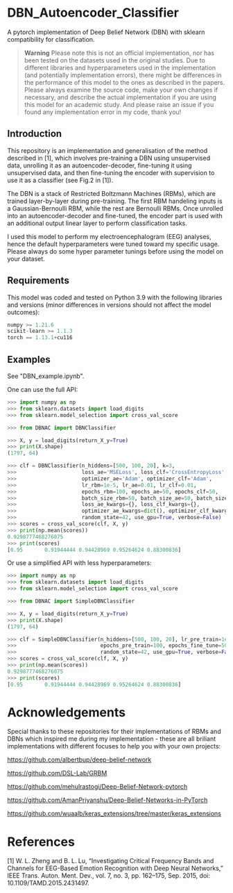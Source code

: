 # DBN_Autoencoder_Classifier
 A pytorch implementation of Deep Belief Network (DBN) with sklearn compatibility for classification. 
 
> **Warning**
> Please note this is not an official implementation, nor has been tested on the datasets used in the original studies. Due to different libraries and hyperparameters used in the implementation (and potentially implementation errors), there might be differences in the performance of this model to the ones as described in the papers. Please always examine the source code, make your own changes if necessary, and describe the actual implementation if you are using this model for an academic study. And please raise an issue if you found any implementation error in my code, thank you!
 
## Introduction

This repository is an implementation and generalisation of the method described in [1], which involves pre-training a DBN using unsupervised data, unrolling it as an autoencoder-decoder, fine-tuning it using unsupervised data, and then fine-tuning the encoder with supervision to use it as a classifier (see Fig.2 in [1]).

The DBN is a stack of Restricted Boltzmann Machines (RBMs), which are trained layer-by-layer during pre-training. The first RBM handeling inputs is a Gaussian-Bernoulli RBM, while the rest are Bernoulli RBMs. Once unrolled into an autoencoder-decoder and fine-tuned, the encoder part is used with an additional output linear layer to perform classification tasks.

I used this model to perform my electroencephalogram (EEG) analyses, hence the default hyperparameters were tuned toward my specific usage. Please always do some hyper parameter tunings before using the model on your dataset.

## Requirements
This model was coded and tested on Python 3.9 with the following libraries and versions (minor differences in versions should not affect the model outcomes):

```Python
numpy >= 1.21.6
scikit-learn >= 1.1.3
torch == 1.13.1+cu116
```

## Examples

See "DBN_example.ipynb".

One can use the full API:

```Python
>>> import numpy as np
>>> from sklearn.datasets import load_digits
>>> from sklearn.model_selection import cross_val_score

>>> from DBNAC import DBNClassifier

>>> X, y = load_digits(return_X_y=True)
>>> print(X.shape)
(1797, 64)

>>> clf = DBNClassifier(n_hiddens=[500, 100, 20], k=3, 
>>>                     loss_ae='MSELoss', loss_clf='CrossEntropyLoss',
>>>                     optimizer_ae='Adam', optimizer_clf='Adam',
>>>                     lr_rbm=1e-5, lr_ae=0.01, lr_clf=0.01,
>>>                     epochs_rbm=100, epochs_ae=50, epochs_clf=50,
>>>                     batch_size_rbm=50, batch_size_ae=50, batch_size_clf=50,
>>>                     loss_ae_kwargs={}, loss_clf_kwargs={},
>>>                     optimizer_ae_kwargs=dict(), optimizer_clf_kwargs=dict(), 
>>>                     random_state=42, use_gpu=True, verbose=False)
>>> scores = cross_val_score(clf, X, y)
>>> print(np.mean(scores))
0.9298777468276075
>>> print(scores)
[0.95       0.91944444 0.94428969 0.95264624 0.88300836]
```

Or use a simplified API with less hyperparameters:

```Python
>>> import numpy as np
>>> from sklearn.datasets import load_digits
>>> from sklearn.model_selection import cross_val_score

>>> from DBNAC import SimpleDBNClassifier

>>> X, y = load_digits(return_X_y=True)
>>> print(X.shape)
(1797, 64)

>>> clf = SimpleDBNClassifier(n_hiddens=[500, 100, 20], lr_pre_train=1e-5, lr_fine_tune=0.01, 
>>>                           epochs_pre_train=100, epochs_fine_tune=50, batch_size=50, k=3, 
>>>                           random_state=42, use_gpu=True, verbose=False)
>>> scores = cross_val_score(clf, X, y)
>>> print(np.mean(scores))
0.9298777468276075
>>> print(scores)
[0.95       0.91944444 0.94428969 0.95264624 0.88300836]
```
 
# Acknowledgements
Special thanks to these repositories for their implementations of RBMs and DBNs which inspired me during my implementation - these are all briliant implementations with different focuses to help you with your own projects:

https://github.com/albertbup/deep-belief-network

https://github.com/DSL-Lab/GRBM

https://github.com/mehulrastogi/Deep-Belief-Network-pytorch

https://github.com/AmanPriyanshu/Deep-Belief-Networks-in-PyTorch

https://github.com/wuaalb/keras_extensions/tree/master/keras_extensions

 
# References
 [1] W. L. Zheng and B. L. Lu, “Investigating Critical Frequency Bands and Channels for EEG-Based Emotion Recognition with Deep Neural Networks,” IEEE Trans. Auton. Ment. Dev., vol. 7, no. 3, pp. 162–175, Sep. 2015, doi: 10.1109/TAMD.2015.2431497.
